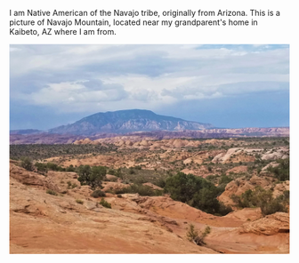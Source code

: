 I am Native American of the Navajo tribe, originally from Arizona.
This is a picture of Navajo Mountain, located near my grandparent's home in Kaibeto, AZ where I am from.

![Navajo Mountain](navajomt.jpeg)
